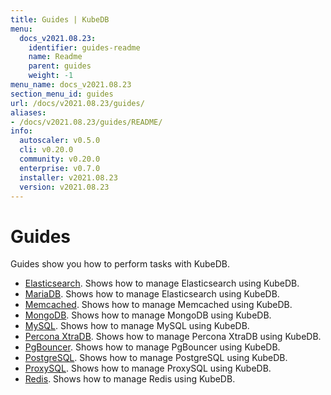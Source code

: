```yaml
---
title: Guides | KubeDB
menu:
  docs_v2021.08.23:
    identifier: guides-readme
    name: Readme
    parent: guides
    weight: -1
menu_name: docs_v2021.08.23
section_menu_id: guides
url: /docs/v2021.08.23/guides/
aliases:
- /docs/v2021.08.23/guides/README/
info:
  autoscaler: v0.5.0
  cli: v0.20.0
  community: v0.20.0
  enterprise: v0.7.0
  installer: v2021.08.23
  version: v2021.08.23
---
```


# Guides

Guides show you how to perform tasks with KubeDB.

- [Elasticsearch](/docs/v2021.08.23/guides/elasticsearch/README). Shows how to manage Elasticsearch using KubeDB.
- [MariaDB](/docs/v2021.08.23/guides/mariadb). Shows how to manage Elasticsearch using KubeDB.
- [Memcached](/docs/v2021.08.23/guides/memcached/README). Shows how to manage Memcached using KubeDB.
- [MongoDB](/docs/v2021.08.23/guides/mongodb/README). Shows how to manage MongoDB using KubeDB.
- [MySQL](/docs/v2021.08.23/guides/mysql/README). Shows how to manage MySQL using KubeDB.
- [Percona XtraDB](/docs/v2021.08.23/guides/percona-xtradb/README). Shows how to manage Percona XtraDB using KubeDB.
- [PgBouncer](/docs/v2021.08.23/guides/pgbouncer/README). Shows how to manage PgBouncer using KubeDB.
- [PostgreSQL](/docs/v2021.08.23/guides/postgres/README). Shows how to manage PostgreSQL using KubeDB.
- [ProxySQL](/docs/v2021.08.23/guides/proxysql/README). Shows how to manage ProxySQL using KubeDB.
- [Redis](/docs/v2021.08.23/guides/redis/README). Shows how to manage Redis using KubeDB.
